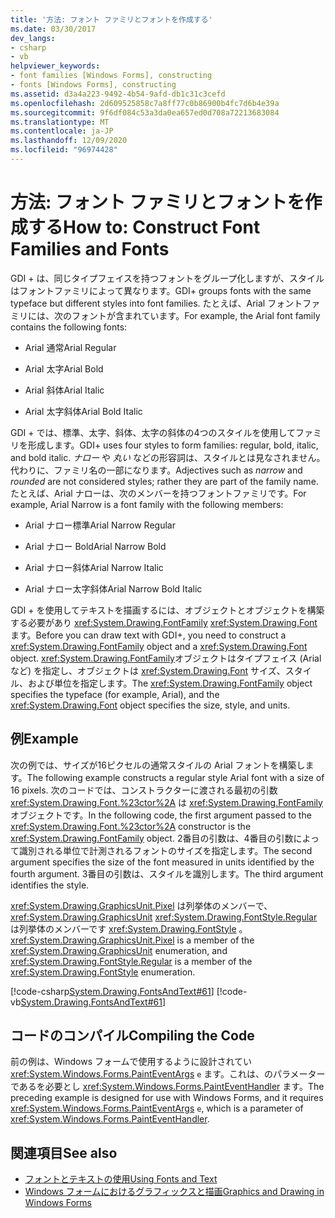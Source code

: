 ```yaml
---
title: '方法: フォント ファミリとフォントを作成する'
ms.date: 03/30/2017
dev_langs:
- csharp
- vb
helpviewer_keywords:
- font families [Windows Forms], constructing
- fonts [Windows Forms], constructing
ms.assetid: d3a4a223-9492-4b54-9afd-db1c31c3cefd
ms.openlocfilehash: 2d609525858c7a8ff77c0b86900b4fc7d6b4e39a
ms.sourcegitcommit: 9f6df084c53a3da0ea657ed0d708a72213683084
ms.translationtype: MT
ms.contentlocale: ja-JP
ms.lasthandoff: 12/09/2020
ms.locfileid: "96974428"
---
```

# <a name="how-to-construct-font-families-and-fonts"></a><span data-ttu-id="f4638-102">方法: フォント ファミリとフォントを作成する</span><span class="sxs-lookup"><span data-stu-id="f4638-102">How to: Construct Font Families and Fonts</span></span>
<span data-ttu-id="f4638-103">GDI + は、同じタイプフェイスを持つフォントをグループ化しますが、スタイルはフォントファミリによって異なります。</span><span class="sxs-lookup"><span data-stu-id="f4638-103">GDI+ groups fonts with the same typeface but different styles into font families.</span></span> <span data-ttu-id="f4638-104">たとえば、Arial フォントファミリには、次のフォントが含まれています。</span><span class="sxs-lookup"><span data-stu-id="f4638-104">For example, the Arial font family contains the following fonts:</span></span>  
  
- <span data-ttu-id="f4638-105">Arial 通常</span><span class="sxs-lookup"><span data-stu-id="f4638-105">Arial Regular</span></span>  
  
- <span data-ttu-id="f4638-106">Arial 太字</span><span class="sxs-lookup"><span data-stu-id="f4638-106">Arial Bold</span></span>  
  
- <span data-ttu-id="f4638-107">Arial 斜体</span><span class="sxs-lookup"><span data-stu-id="f4638-107">Arial Italic</span></span>  
  
- <span data-ttu-id="f4638-108">Arial 太字斜体</span><span class="sxs-lookup"><span data-stu-id="f4638-108">Arial Bold Italic</span></span>  
  
 <span data-ttu-id="f4638-109">GDI + では、標準、太字、斜体、太字の斜体の4つのスタイルを使用してファミリを形成します。</span><span class="sxs-lookup"><span data-stu-id="f4638-109">GDI+ uses four styles to form families: regular, bold, italic, and bold italic.</span></span> <span data-ttu-id="f4638-110">*ナロー* や *丸い* などの形容詞は、スタイルとは見なされません。代わりに、ファミリ名の一部になります。</span><span class="sxs-lookup"><span data-stu-id="f4638-110">Adjectives such as *narrow* and *rounded* are not considered styles; rather they are part of the family name.</span></span> <span data-ttu-id="f4638-111">たとえば、Arial ナローは、次のメンバーを持つフォントファミリです。</span><span class="sxs-lookup"><span data-stu-id="f4638-111">For example, Arial Narrow is a font family with the following members:</span></span>  
  
- <span data-ttu-id="f4638-112">Arial ナロー標準</span><span class="sxs-lookup"><span data-stu-id="f4638-112">Arial Narrow Regular</span></span>  
  
- <span data-ttu-id="f4638-113">Arial ナロー Bold</span><span class="sxs-lookup"><span data-stu-id="f4638-113">Arial Narrow Bold</span></span>  
  
- <span data-ttu-id="f4638-114">Arial ナロー斜体</span><span class="sxs-lookup"><span data-stu-id="f4638-114">Arial Narrow Italic</span></span>  
  
- <span data-ttu-id="f4638-115">Arial ナロー太字斜体</span><span class="sxs-lookup"><span data-stu-id="f4638-115">Arial Narrow Bold Italic</span></span>  
  
 <span data-ttu-id="f4638-116">GDI + を使用してテキストを描画するには、オブジェクトとオブジェクトを構築する必要があり <xref:System.Drawing.FontFamily> <xref:System.Drawing.Font> ます。</span><span class="sxs-lookup"><span data-stu-id="f4638-116">Before you can draw text with GDI+, you need to construct a <xref:System.Drawing.FontFamily> object and a <xref:System.Drawing.Font> object.</span></span> <span data-ttu-id="f4638-117"><xref:System.Drawing.FontFamily>オブジェクトはタイプフェイス (Arial など) を指定し、オブジェクトは <xref:System.Drawing.Font> サイズ、スタイル、および単位を指定します。</span><span class="sxs-lookup"><span data-stu-id="f4638-117">The <xref:System.Drawing.FontFamily> object specifies the typeface (for example, Arial), and the <xref:System.Drawing.Font> object specifies the size, style, and units.</span></span>  
  
## <a name="example"></a><span data-ttu-id="f4638-118">例</span><span class="sxs-lookup"><span data-stu-id="f4638-118">Example</span></span>  
 <span data-ttu-id="f4638-119">次の例では、サイズが16ピクセルの通常スタイルの Arial フォントを構築します。</span><span class="sxs-lookup"><span data-stu-id="f4638-119">The following example constructs a regular style Arial font with a size of 16 pixels.</span></span> <span data-ttu-id="f4638-120">次のコードでは、コンストラクターに渡される最初の引数 <xref:System.Drawing.Font.%23ctor%2A> は <xref:System.Drawing.FontFamily> オブジェクトです。</span><span class="sxs-lookup"><span data-stu-id="f4638-120">In the following code, the first argument passed to the <xref:System.Drawing.Font.%23ctor%2A> constructor is the <xref:System.Drawing.FontFamily> object.</span></span> <span data-ttu-id="f4638-121">2番目の引数は、4番目の引数によって識別される単位で計測されるフォントのサイズを指定します。</span><span class="sxs-lookup"><span data-stu-id="f4638-121">The second argument specifies the size of the font measured in units identified by the fourth argument.</span></span> <span data-ttu-id="f4638-122">3番目の引数は、スタイルを識別します。</span><span class="sxs-lookup"><span data-stu-id="f4638-122">The third argument identifies the style.</span></span>  
  
 <span data-ttu-id="f4638-123"><xref:System.Drawing.GraphicsUnit.Pixel> は列挙体のメンバーで、 <xref:System.Drawing.GraphicsUnit> <xref:System.Drawing.FontStyle.Regular> は列挙体のメンバーです <xref:System.Drawing.FontStyle> 。</span><span class="sxs-lookup"><span data-stu-id="f4638-123"><xref:System.Drawing.GraphicsUnit.Pixel> is a member of the <xref:System.Drawing.GraphicsUnit> enumeration, and <xref:System.Drawing.FontStyle.Regular> is a member of the <xref:System.Drawing.FontStyle> enumeration.</span></span>  
  
 [!code-csharp[System.Drawing.FontsAndText#61](~/samples/snippets/csharp/VS_Snippets_Winforms/System.Drawing.FontsAndText/CS/Class1.cs#61)]
 [!code-vb[System.Drawing.FontsAndText#61](~/samples/snippets/visualbasic/VS_Snippets_Winforms/System.Drawing.FontsAndText/VB/Class1.vb#61)]  
  
## <a name="compiling-the-code"></a><span data-ttu-id="f4638-124">コードのコンパイル</span><span class="sxs-lookup"><span data-stu-id="f4638-124">Compiling the Code</span></span>  
 <span data-ttu-id="f4638-125">前の例は、Windows フォームで使用するように設計されてい <xref:System.Windows.Forms.PaintEventArgs> `e` ます。これは、のパラメーターであるを必要とし <xref:System.Windows.Forms.PaintEventHandler> ます。</span><span class="sxs-lookup"><span data-stu-id="f4638-125">The preceding example is designed for use with Windows Forms, and it requires <xref:System.Windows.Forms.PaintEventArgs> `e`, which is a parameter of <xref:System.Windows.Forms.PaintEventHandler>.</span></span>  
  
## <a name="see-also"></a><span data-ttu-id="f4638-126">関連項目</span><span class="sxs-lookup"><span data-stu-id="f4638-126">See also</span></span>

- [<span data-ttu-id="f4638-127">フォントとテキストの使用</span><span class="sxs-lookup"><span data-stu-id="f4638-127">Using Fonts and Text</span></span>](using-fonts-and-text.md)
- [<span data-ttu-id="f4638-128">Windows フォームにおけるグラフィックスと描画</span><span class="sxs-lookup"><span data-stu-id="f4638-128">Graphics and Drawing in Windows Forms</span></span>](graphics-and-drawing-in-windows-forms.md)
